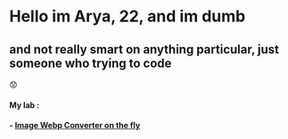 # Hello im Arya, 22, and im dumb
## and not really smart on anything particular, just someone who trying to code
:worried:
#### My lab :
#### - [Image Webp Converter on the fly](https://github.com/pandao/editor.md "Heading link")
